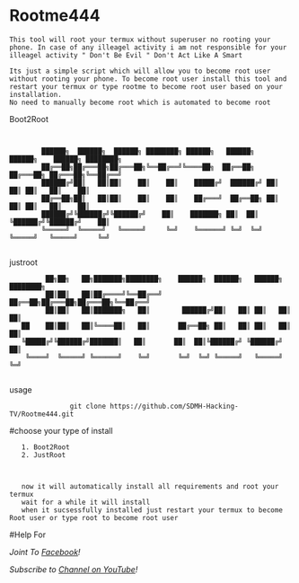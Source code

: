 # Rootme444
 ```                                   
This tool will root your termux without superuser no rooting your phone. In case of any illeagel activity i am not responsible for your illeagel activity " Don't Be Evil " Don't Act Like A Smart

Its just a simple script which will allow you to become root user without rooting your phone. To become root user install this tool and restart your termux or type rootme to become root user based on your installation.
No need to manually become root which is automated to become root
```
Boot2Root
```
   

        ██████╗  ██████╗  ██████╗ ████████╗ ██████╗   ██████╗   ██████╗    ██████╗ ████████╗
        ██╔══██╗██╔═══██╗██╔═══██╗╚══██╔══╝╚════██╗  ██╔══██╗ ██╔═══██╗ ██╔═══██╗╚══██╔══╝
        ██████╔╝██║   ██║██║    ██║    ██║    █████╔╝  ██████╔╝ ██║    ██║ ██║   ██║    ██║   
        ██╔══██╗██║   ██║██║    ██║    ██║    ██╔═══╝  ██╔══██╗ ██║    ██║ ██║   ██║    ██║   
        ██████╔╝╚██████╔╝╚██████╔╝    ██║    ███████╗ ██║  ██║  ╚██████╔╝╚██████╔╝    ██║   
        ╚═════╝  ╚═════╝   ╚═════╝     ╚═╝    ╚══════╝ ╚═╝  ╚═╝   ╚═════╝   ╚═════╝     ╚═╝   
                                                                              
```           
           
           
           
justroot                                                                             
                                                                              
                                                                              

```
         ██╗██╗   ██╗███████╗████████╗    ██████╗  ██████╗   ██████╗ ████████╗
         ██║██║   ██║██╔════╝╚══██╔══╝    ██╔══██╗██╔═══██╗██╔═══██╗╚══██╔══╝
         ██║██║   ██║███████╗   ██║        ██████╔╝██║   ██║ ██║   ██║   ██║   
   ██    ██║██║   ██║╚════██║   ██║       ██╔══██╗ ██║   ██║ ██║   ██║   ██║   
   ╚█████╔╝╚██████╔╝███████║   ██║       ██║  ██║╚██████╔╝ ╚██████╔╝   ██║   
    ╚════╝  ╚═════╝ ╚══════╝    ╚═╝       ╚═╝  ╚═╝ ╚═════╝   ╚═════╝    ╚═╝   
                                                                         
```          
         
usage 

                   git clone https://github.com/SDMH-Hacking-TV/Rootme444.git
                
 #choose your type of install
```
   1. Boot2Root
   2. JustRoot
   
   
       
   now it will automatically install all requirements and root your termux
   wait for a while it will install
   when it sucsessfully installed just restart your termux to become Root user or type root to become root user
```   
   


#Help For

*Joint To [ Facebook](https://web.facebook.com/groups/termux.help.bd)!*

*Subscribe to [ Channel on YouTube](https://www.youtube.com/channel/UCWMSK5cTU1dNBt8LKcZdsCw)!*

